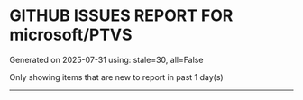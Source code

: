 
# GITHUB ISSUES REPORT FOR microsoft/PTVS


Generated on 2025-07-31 using: stale=30, all=False


Only showing items that are new to report in past 1 day(s)


---




















